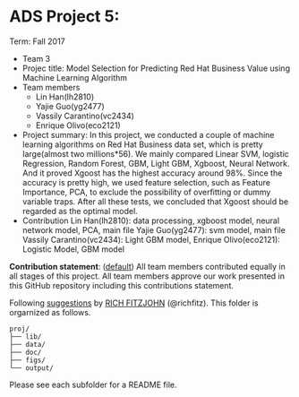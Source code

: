 # ADS Project 5: 

Term: Fall 2017

+ Team 3
+ Projec title: Model Selection for Predicting Red Hat Business Value using Machine Learning Algorithm
+ Team members
	+ Lin Han(lh2810)
	+ Yajie Guo(yg2477)
	+ Vassily Carantino(vc2434)
	+ Enrique Olivo(eco2121)
+ Project summary: In this project, we conducted a couple of machine learning algorithms on Red Hat Business data set, which is pretty large(almost two millions*56). We mainly compared Linear SVM, logistic Regression, Random Forest, GBM, Light GBM, Xgboost, Neural Network. And it proved Xgoost has the highest accuracy around 98%. Since the accuracy is pretty high, we used feature selection, such as Feature Importance, PCA, to exclude the possibility of overfitting or dummy variable traps. After all these tests, we concluded that Xgoost should be regarded as the optimal model.
+ Contribution
Lin Han(lh2810): data processing, xgboost model, neural network model, PCA, main file
Yajie Guo(yg2477): svm model, main file
Vassily Carantino(vc2434): Light GBM model, 
Enrique Olivo(eco2121): Logistic Model, GBM model

	
**Contribution statement**: ([default](doc/a_note_on_contributions.md)) All team members contributed equally in all stages of this project. All team members approve our work presented in this GitHub repository including this contributions statement. 

Following [suggestions](http://nicercode.github.io/blog/2013-04-05-projects/) by [RICH FITZJOHN](http://nicercode.github.io/about/#Team) (@richfitz). This folder is orgarnized as follows.

```
proj/
├── lib/
├── data/
├── doc/
├── figs/
└── output/
```

Please see each subfolder for a README file.
